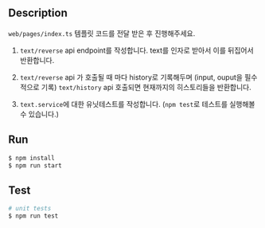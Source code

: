 ## Description

`web/pages/index.ts` 템플릿 코드를 전달 받은 후 진행해주세요.

1. `text/reverse` api endpoint를 작성합니다. text를 인자로 받아서 이를 뒤집어서 반환합니다.

2. `text/reverse` api 가 호출될 때 마다 history로 기록해두며 (input, ouput을 필수적으로 기록) `text/history` api 호출되면 현재까지의 히스토리들을 반환합니다.

3. `text.service`에 대한 유닛테스트를 작성합니다. (`npm test`로 테스트를 실행해볼 수 있습니다.)



## Run

```bash
$ npm install
$ npm run start
```

## Test

```bash
# unit tests
$ npm run test
```
